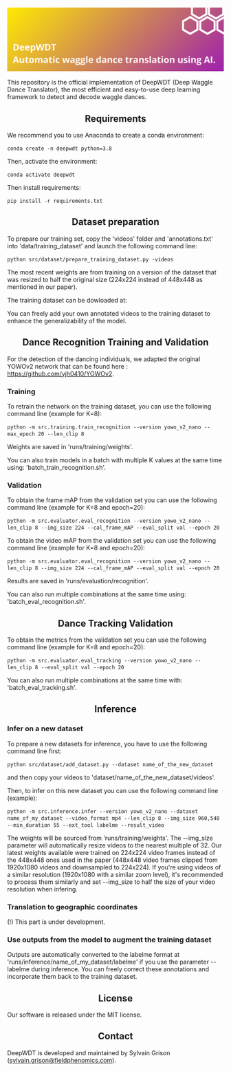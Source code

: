 ![alt text](docs/DeepWDT.png)

This repository is the official implementation of DeepWDT (Deep Waggle Dance Translator), the most efficient and easy-to-use deep learning framework to detect and decode waggle dances.

## <div align="center">Requirements</div>

We recommend you to use Anaconda to create a conda environment:
```Shell
conda create -n deepwdt python=3.8
```

Then, activate the environment:
```Shell
conda activate deepwdt
```

Then install requirements:
```Shell
pip install -r requirements.txt 
```

## <div align="center">Dataset preparation</div>

To prepare our training set, copy the 'videos' folder and 'annotations.txt' into 'data/training_dataset' and launch the following command line:
```Shell
python src/dataset/prepare_training_dataset.py -videos 
```
The most recent weights are from training on a version of the dataset that was resized to half the original size (224x224 instead of 448x448 as mentioned in our paper).

The training dataset can be dowloaded at:

You can freely add your own annotated videos to the training dataset to enhance the generalizability of the model.

## <div align="center">Dance Recognition Training and Validation</div>

For the detection of the dancing individuals, we adapted the original YOWOv2 network that can be found here : https://github.com/yjh0410/YOWOv2.

### Training
To retrain the network on the training dataset, you can use the following command line (example for K=8):

```Shell
python -m src.training.train_recognition --version yowo_v2_nano --max_epoch 20 --len_clip 8
```

Weights are saved in 'runs/training/weights'.

You can also train models in a batch with multiple K values at the same time using: 'batch_train_recognition.sh'.

### Validation

To obtain the frame mAP from the validation set you can use the following command line (example for K=8 and epoch=20):
```Shell
python -m src.evaluator.eval_recognition --version yowo_v2_nano --len_clip 8 --img_size 224 --cal_frame_mAP --eval_split val --epoch 20
```

To obtain the video mAP from the validation set you can use the following command line (example for K=8 and epoch=20):
```Shell
python -m src.evaluator.eval_recognition --version yowo_v2_nano --len_clip 8 --img_size 224 --cal_frame_mAP --eval_split val --epoch 20
```

Results are saved in 'runs/evaluation/recognition'.

You can also run multiple combinations at the same time using: 'batch_eval_recognition.sh'.

## <div align="center">Dance Tracking Validation</div>

To obtain the metrics from the validation set you can use the following command line (example for K=8 and epoch=20):
```Shell
python -m src.evaluator.eval_tracking --version yowo_v2_nano --len_clip 8 --eval_split val --epoch 20
```

You can also run multiple combinations at the same time with: 'batch_eval_tracking.sh'.

## <div align="center">Inference</div>

### Infer on a new dataset

To prepare a new datasets for inference, you have to use the following command line first:
```Shell
python src/dataset/add_dataset.py --dataset name_of_the_new_dataset
```
and then copy your videos to 'dataset/name_of_the_new_dataset/videos'.

Then, to infer on this new dataset you can use the following command line (example):
```Shell
python -m src.inference.infer --version yowo_v2_nano --dataset name_of_my_dataset --video_format mp4 --len_clip 8 --img_size 960,540 --min_duration 55 --ext_tool labelme --result_video
```

The weights will be sourced from 'runs/training/weights'. The --img_size parameter will automatically resize videos to the nearest multiple of 32. Our latest weights available were trained on 224x224 video frames instead of the 448x448 ones used in the paper (448x448 video frames clipped from 1920x1080 videos and downsampled to 224x224). If you're using videos of a similar resolution (1920x1080 with a similar zoom level), it's recommended to process them similarly and set --img_size to half the size of your video resolution when infering.

### Translation to geographic coordinates

(!) This part is under development.

### Use outputs from the model to augment the training dataset

Outputs are automatically converted to the labelme format at 'runs/inference/name_of_my_dataset/labelme' if you use the parameter --labelme during inference. You can freely correct these annotations and incorporate them back to the training dataset.

## <div align="center">License</div>

Our software is released under the MIT license.

## <div align="center">Contact</div>

DeepWDT is developed and maintained by Sylvain Grison (sylvain.grison@fieldphenomics.com).
